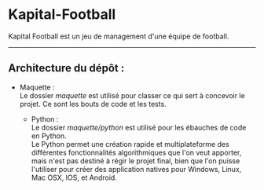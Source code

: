 # Kapital-Football

Kapital Football est un jeu de management d'une équipe de football.

----
## Architecture du dépôt :
- Maquette :  
	Le dossier *maquette* est utilisé pour classer ce qui sert à concevoir le projet. Ce sont les bouts de code et les tests.

	- Python :  
	Le dossier *maquette/python* est utilisé pour les ébauches de code en Python.  
	Le Python permet une création rapide et multiplateforme des différentes fonctionnalités algorithmiques que l'on veut apporter, mais n'est pas destiné à régir le projet final, bien que l'on puisse l'utiliser pour créer des application natives pour Windows, Linux, Mac OSX, IOS, et Android.

